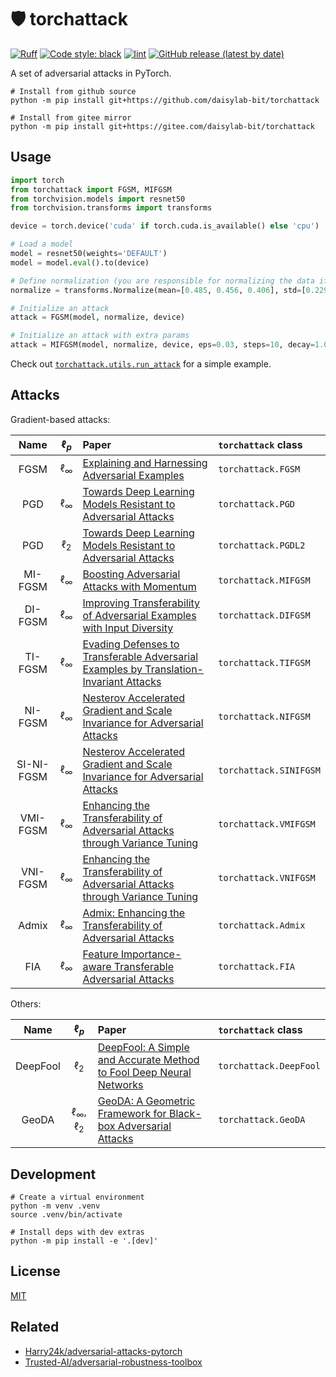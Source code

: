 # 🛡 torchattack

[![Ruff](https://img.shields.io/endpoint?url=https://raw.githubusercontent.com/charliermarsh/ruff/main/assets/badge/v2.json)](https://github.com/astral-sh/ruff)
[![Code style: black](https://img.shields.io/badge/code%20style-black-000000.svg)](https://github.com/psf/black)
[![lint](https://github.com/daisylab-bit/torchattack/actions/workflows/lint.yml/badge.svg)](https://github.com/daisylab-bit/torchattack/actions/workflows/lint.yml)
[![GitHub release (latest by date)](https://img.shields.io/github/v/release/daisylab-bit/torchattack)](https://github.com/daisylab-bit/torchattack/releases/latest)

A set of adversarial attacks in PyTorch.

```shell
# Install from github source
python -m pip install git+https://github.com/daisylab-bit/torchattack

# Install from gitee mirror
python -m pip install git+https://gitee.com/daisylab-bit/torchattack
```

## Usage

```python
import torch
from torchattack import FGSM, MIFGSM
from torchvision.models import resnet50
from torchvision.transforms import transforms

device = torch.device('cuda' if torch.cuda.is_available() else 'cpu')

# Load a model
model = resnet50(weights='DEFAULT')
model = model.eval().to(device)

# Define normalization (you are responsible for normalizing the data if needed)
normalize = transforms.Normalize(mean=[0.485, 0.456, 0.406], std=[0.229, 0.224, 0.225])

# Initialize an attack
attack = FGSM(model, normalize, device)

# Initialize an attack with extra params
attack = MIFGSM(model, normalize, device, eps=0.03, steps=10, decay=1.0)
```

Check out [`torchattack.utils.run_attack`](src/torchattack/utils.py) for a simple example.

## Attacks

Gradient-based attacks:

|    Name    |   $\ell_p$    | Paper                                                                                                                      | `torchattack` class    |
| :--------: | :-----------: | :------------------------------------------------------------------------------------------------------------------------- | :--------------------- |
|    FGSM    | $\ell_\infty$ | [Explaining and Harnessing Adversarial Examples](https://arxiv.org/abs/1412.6572)                                          | `torchattack.FGSM`     |
|    PGD     | $\ell_\infty$ | [Towards Deep Learning Models Resistant to Adversarial Attacks](https://arxiv.org/abs/1706.06083)                          | `torchattack.PGD`      |
|    PGD     |   $\ell_2$    | [Towards Deep Learning Models Resistant to Adversarial Attacks](https://arxiv.org/abs/1706.06083)                          | `torchattack.PGDL2`    |
|  MI-FGSM   | $\ell_\infty$ | [Boosting Adversarial Attacks with Momentum](https://arxiv.org/abs/1710.06081)                                             | `torchattack.MIFGSM`   |
|  DI-FGSM   | $\ell_\infty$ | [Improving Transferability of Adversarial Examples with Input Diversity](https://arxiv.org/abs/1803.06978)                 | `torchattack.DIFGSM`   |
|  TI-FGSM   | $\ell_\infty$ | [Evading Defenses to Transferable Adversarial Examples by Translation-Invariant Attacks](https://arxiv.org/abs/1904.02884) | `torchattack.TIFGSM`   |
|  NI-FGSM   | $\ell_\infty$ | [Nesterov Accelerated Gradient and Scale Invariance for Adversarial Attacks](https://arxiv.org/abs/1908.06281)             | `torchattack.NIFGSM`   |
| SI-NI-FGSM | $\ell_\infty$ | [Nesterov Accelerated Gradient and Scale Invariance for Adversarial Attacks](https://arxiv.org/abs/1908.06281)             | `torchattack.SINIFGSM` |
|  VMI-FGSM  | $\ell_\infty$ | [Enhancing the Transferability of Adversarial Attacks through Variance Tuning](https://arxiv.org/abs/2103.15571)           | `torchattack.VMIFGSM`  |
|  VNI-FGSM  | $\ell_\infty$ | [Enhancing the Transferability of Adversarial Attacks through Variance Tuning](https://arxiv.org/abs/2103.15571)           | `torchattack.VNIFGSM`  |
|   Admix    | $\ell_\infty$ | [Admix: Enhancing the Transferability of Adversarial Attacks](https://arxiv.org/abs/2102.00436)                            | `torchattack.Admix`    |
|    FIA     | $\ell_\infty$ | [Feature Importance-aware Transferable Adversarial Attacks](https://arxiv.org/abs/2107.14185)                              | `torchattack.FIA`      |

Others:

|   Name   |        $\ell_p$         | Paper                                                                                                   | `torchattack` class    |
| :------: | :---------------------: | :------------------------------------------------------------------------------------------------------ | :--------------------- |
| DeepFool |        $\ell_2$         | [DeepFool: A Simple and Accurate Method to Fool Deep Neural Networks](https://arxiv.org/abs/1511.04599) | `torchattack.DeepFool` |
|  GeoDA   | $\ell_\infty$, $\ell_2$ | [GeoDA: A Geometric Framework for Black-box Adversarial Attacks](https://arxiv.org/abs/2003.06468)      | `torchattack.GeoDA`    |

## Development

```shell
# Create a virtual environment
python -m venv .venv
source .venv/bin/activate

# Install deps with dev extras
python -m pip install -e '.[dev]'
```

## License

[MIT](LICENSE)

## Related

- [Harry24k/adversarial-attacks-pytorch](https://github.com/Harry24k/adversarial-attacks-pytorch)
- [Trusted-AI/adversarial-robustness-toolbox](https://github.com/Trusted-AI/adversarial-robustness-toolbox)
